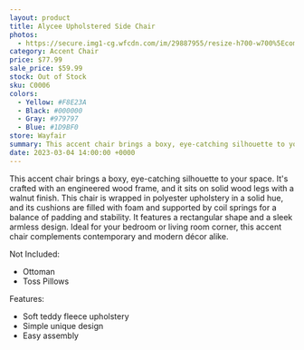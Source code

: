 ```yaml
---
layout: product
title: Alycee Upholstered Side Chair
photos:
  - https://secure.img1-cg.wfcdn.com/im/29887955/resize-h700-w700%5Ecompr-r85/2017/201715639/Alycee+Upholstered+Side+Chair.jpg
category: Accent Chair
price: $77.99
sale_price: $59.99
stock: Out of Stock
sku: C0006
colors:
  - Yellow: #F8E23A
  - Black: #000000
  - Gray: #979797
  - Blue: #1D9BF0
store: Wayfair
summary: This accent chair brings a boxy, eye-catching silhouette to your space.
date: 2023-03-04 14:00:00 +0000
---
```


This accent chair brings a boxy, eye-catching silhouette to your space. It's crafted with an engineered wood frame, and it sits on solid wood legs with a walnut finish. This chair is wrapped in polyester upholstery in a solid hue, and its cushions are filled with foam and supported by coil springs for a balance of padding and stability. It features a rectangular shape and a sleek armless design. Ideal for your bedroom or living room corner, this accent chair complements contemporary and modern décor alike.

Not Included:

- Ottoman
- Toss Pillows

Features:

- Soft teddy fleece upholstery
- Simple unique design
- Easy assembly
